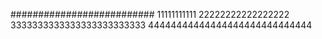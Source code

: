 ##########################
11111111111
22222222222222222
3333333333333333333333333
44444444444444444444444444444


